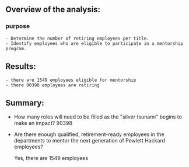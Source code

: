 ## Overview of the analysis:
   
### purpose
    
    - Determine the number of retiring employees per title.
    - Identify employees who are eligible to participate in a mentorship program.

## Results:

    - there are 1549 employees eligible for mentorship
    - there 90398 employees are retiring 
 

## Summary:
    
   - How many roles will need to be filled as the "silver tsunami" begins to make an impact?
     90398

   - Are there enough qualified, retirement-ready employees in the departments to mentor the next generation of Pewlett Hackard employees?

     Yes, there are 1549 employees
